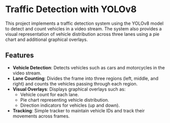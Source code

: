 # Traffic Detection with YOLOv8

This project implements a traffic detection system using the YOLOv8 model to detect and count vehicles in a video stream. The system also provides a visual representation of vehicle distribution across three lanes using a pie chart and additional graphical overlays.

## Features

- **Vehicle Detection**: Detects vehicles such as cars and motorcycles in the video stream.
- **Lane Counting**: Divides the frame into three regions (left, middle, and right) and counts the vehicles passing through each region.
- **Visual Overlays**: Displays graphical overlays such as:
  - Vehicle count for each lane.
  - Pie chart representing vehicle distribution.
  - Direction indicators for vehicles (up and down).
- **Tracking**: Simple tracker to maintain vehicle IDs and track their movements across frames.
